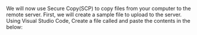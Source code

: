 
  <p>
    We will now use Secure Copy(SCP) to copy files from your computer to the remote server.
    First, we will create a sample file to upload to the server. 
    Using Visual Studio Code, Create a file called  and paste the contents in the below:
  </p>
